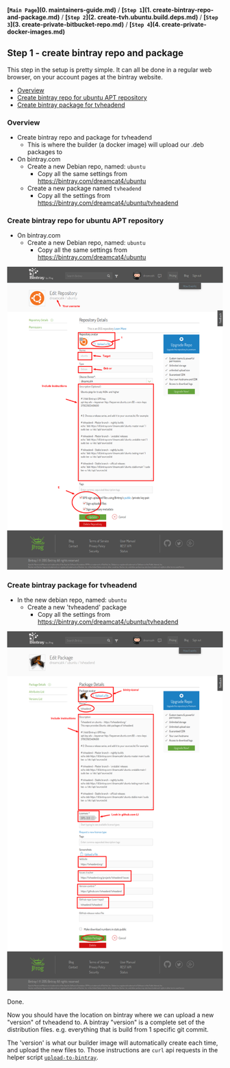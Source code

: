**[`Main Page`](0. maintainers-guide.md)** / **[`Step 1`](1. create-bintray-repo-and-package.md)** / **[`Step 2`](2. create-tvh.ubuntu.build.deps.md)** / **[`Step 3`](3. create-private-bitbucket-repo.md)** / **[`Step 4`](4. create-private-docker-images.md)**

## Step 1 - create bintray repo and package

This step in the setup is pretty simple. It can all be done in a regular web browser, on your account pages at the bintray website.

<!-- START doctoc generated TOC please keep comment here to allow auto update -->
<!-- DON'T EDIT THIS SECTION, INSTEAD RE-RUN doctoc TO UPDATE -->
 

- [Overview](#overview)
- [Create bintray repo for ubuntu APT repository](#create-bintray-repo-for-ubuntu-apt-repository)
- [Create bintray package for tvheadend](#create-bintray-package-for-tvheadend)

<!-- END doctoc generated TOC please keep comment here to allow auto update -->

### Overview

* Create bintray repo and package for tvheadend
  * This is where the builder (a docker image) will upload our .deb packages to
* On bintray.com
  * Create a new Debian repo, named: `ubuntu`
    * Copy all the same settings from https://bintray.com/dreamcat4/ubuntu
  * Create a new package named `tvheadend`
    * Copy all the settings from https://bintray.com/dreamcat4/ubuntu/tvheadend

### Create bintray repo for ubuntu APT repository

* On bintray.com
  * Create a new Debian repo, named: `ubuntu`
    * Copy all the same settings from https://bintray.com/dreamcat4/ubuntu

![Bintray - New repo 'ubuntu-master'](_img/bt-new-repo-ubuntu.png)

### Create bintray package for tvheadend

  * In the new debian repo, named: `ubuntu`
    * Create a new 'tvheadend' package
      * Copy all the settings from https://bintray.com/dreamcat4/ubuntu/tvheadend

![Bintray - New package 'tvheadend'](_img/bt-new-package-tvheadend.png)

Done.

Now you should have the location on bintray where we can upload a new "version" of tvheadend to. A bintray "version" is a complete set of the distribution files. e.g. everything that is build from 1 specific git commit.

The 'version' is what our builder image will automatically create each time, and upload the new files to. Those instructions are `curl` api requests in the helper script [`upload-to-bintray`](https://github.com/tvheadend/tvheadend-build/blob/master/ubuntu/master/upload-to-bintray).


